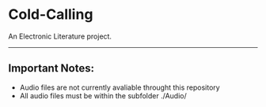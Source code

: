 # Cold-Calling
An Electronic Literature project.

----

## Important Notes:
* Audio files are not currently avaliable throught this repository
* All audio files must be within the subfolder ./Audio/